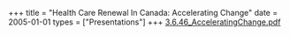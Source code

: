 +++
title = "Health Care Renewal In Canada: Accelerating Change"
date = 2005-01-01
types = ["Presentations"]
+++
[3.6.46\_AcceleratingChange.pdf](/files/3.6.46_AcceleratingChange.pdf)
